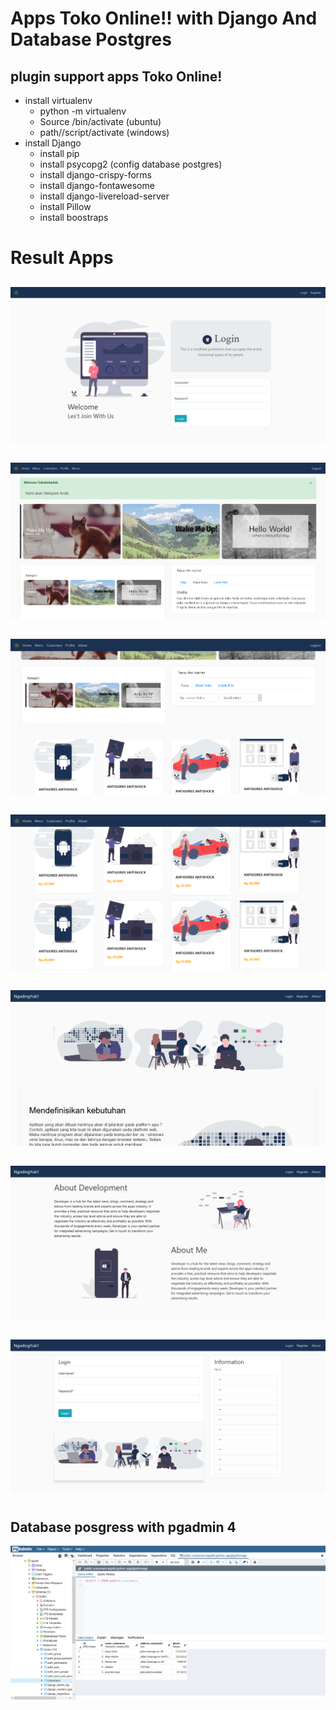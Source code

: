 # Apps Toko Online!! with Django And Database Postgres
## plugin support apps Toko Online!
* install virtualenv
  * python -m virtualenv <folder>
   * Source <folder>/bin/activate (ubuntu)
   * path/<folder>/script/activate (windows)
* install Django
  * install pip
  * install psycopg2 (config database postgres)
  * install django-crispy-forms
  * install django-fontawesome
  * install django-livereload-server
  * install Pillow
  * install boostraps

# Result Apps
##
![Alt Text](https://github.com/Ilyasyasin072/apps-crud-django/blob/master/result/New_Login.png)
## 
![Alt Text](https://github.com/Ilyasyasin072/apps-crud-django/blob/master/result/Screenshot_2020-04-14%20Django%20Apps.png)
##
![Alt Text](https://github.com/Ilyasyasin072/apps-crud-django/blob/master/result/Screenshot_2020-04-14%20Django%20Apps(3).png)
##
![Alt Text](https://github.com/Ilyasyasin072/apps-crud-django/blob/master/result/Screenshot_2020-04-14%20Django%20Apps(4).png)
##
![Alt Text](https://github.com/Ilyasyasin072/apps-crud-django/blob/master/result/Screenshot_2020-04-12%20Django%20Apps.png)
##
![Alt Text](https://github.com/Ilyasyasin072/apps-crud-django/blob/master/result/Screenshot_2020-04-12%20Django%20about.png)
##
![Alt Text](https://github.com/Ilyasyasin072/apps-crud-django/blob/master/result/Screenshot_2020-04-12%20Django%20Apps(1).png)
##
#
## Database posgress with pgadmin 4
![Alt Text](https://github.com/Ilyasyasin072/apps-crud-django/blob/master/result/Screenshot_2020-04-12%20pgAdmin%204.png)

